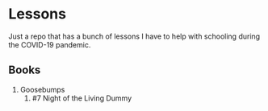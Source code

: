 # Lessons

Just a repo that has a bunch of lessons I have to help with schooling during the COVID-19 pandemic.

## Books

1.  Goosebumps
    1. #7 Night of the Living Dummy
